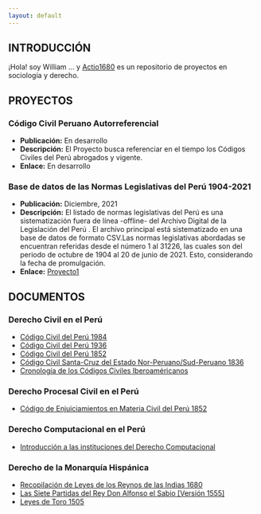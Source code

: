 ```yaml
---
layout: default
---
```


## INTRODUCCIÓN

¡Hola! soy William ... y [Actio1680](https://github.com/actio1680) es un repositorio de proyectos en sociología y derecho. 

<!-- <img class="profile-picture" src="codefavicon.png"> -->

## PROYECTOS

### Código Civil Peruano Autorreferencial
- **Publicación:** En desarrollo
- **Descripción:** El Proyecto busca referenciar en el tiempo los Códigos Civiles del Perú abrogados y vigente. 
- **Enlace:** En desarrollo

### Base de datos de las Normas Legislativas del Perú 1904-2021
- **Publicación:** Diciembre, 2021
- **Descripción:** El listado de normas legislativas del Perú es una sistematización fuera de línea -offline- del Archivo Digital de la Legislación del Perú . El archivo principal está sistematizado en una base de datos de formato CSV.Las normas legislativas abordadas se encuentran referidas desde el número 1 al 31226, las cuales son del periodo de octubre de 1904 al 20 de junio de 2021. Esto, considerando la fecha de promulgación.
- **Enlace:** [Proyecto1](proyectos/proyecto1.md)


## DOCUMENTOS
### Derecho Civil en el Perú
- [Código Civil del Perú 1984](paginas/cc1984.md)
- [Código Civil del Perú 1936](paginas/cc1936.md)
- [Código Civil del Perú 1852](paginas/cc1852.md)
- [Código Civil Santa-Cruz del Estado Nor-Peruano/Sud-Peruano 1836](paginas/cc1836.md)
- [Cronología de los Códigos Civiles Iberoaméricanos](paginas/cronologiacc.md)


### Derecho Procesal Civil en el Perú
- [Código de Enjuiciamientos en Materia Civil del Perú 1852](paginas/cpcivil1852.md)


### Derecho Computacional en el Perú
- [Introducción a las instituciones del Derecho Computacional](paginas/instituciones-derecho-computacional.md)


### Derecho de la Monarquía Hispánica
- [Recopilación de Leyes de los Reynos de las Indias 1680](paginas/recopilacion1680)
- [Las Siete Partidas del Rey Don Alfonso el Sabio [Versión 1555] ](paginas/sietepartidas)
- [Leyes de Toro 1505](paginas/leyestoro)




